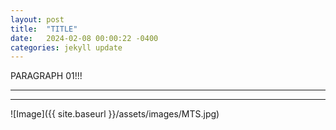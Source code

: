 ```yaml
---
layout: post
title:  "TITLE"
date:   2024-02-08 00:00:22 -0400
categories: jekyll update
---
```



PARAGRAPH 01!!!

------------------------------------
------------------------------------



![Image]({{ site.baseurl }}/assets/images/MTS.jpg)